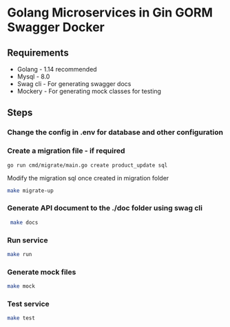# Golang Microservices in Gin GORM Swagger Docker

## Requirements

* Golang - 1.14 recommended
* Mysql - 8.0 
* Swag cli - For generating swagger docs
* Mockery  - For generating mock classes for testing

## Steps

### Change the config in .env for database and other configuration


### Create a migration file - if required

```
go run cmd/migrate/main.go create product_update sql

```

Modify the migration sql once created in migration folder


```sh
make migrate-up
```

###  Generate API document to the ./doc folder using <strong>swag cli</strong>
```sh
 make docs 
```

###  Run service
```sh
make run 
```

###  Generate mock files
```sh
make mock 
```

###  Test service
```sh
make test 
```